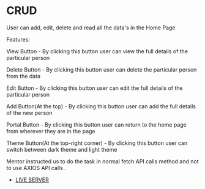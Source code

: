 # CRUD

User can add, edit, delete and read all the data's in the Home Page

Features:

View Button - By clicking this button user can view the full details of the particular person

Delete Button - By clicking this button user can delete the particular person from the data

Edit Button - By clicking this button user can edit the full details of the particular person

Add Button(At the top) - By clicking this button user can add the full details of the new person 

Portal Button - By clicking this button user can return to the home page from wherever they are in the page

Theme Button(At the top-right corner) - By clicking this button user can switch between dark theme and light theme

Mentor instructed us to do the task in normal fetch API calls method and not to use AXIOS API calls .

- [LIVE SERVER](https://employeecardtaskreactday10.netlify.app/) 
